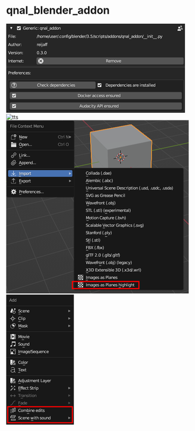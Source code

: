 # qnal_blender_addon

![preferences](/images/preferences.png)
![tts](/images/tts.png)
![import as plane, with highlight](/images/iap_highlight.png)
![scene, edits](/images/scene_edits.png)


